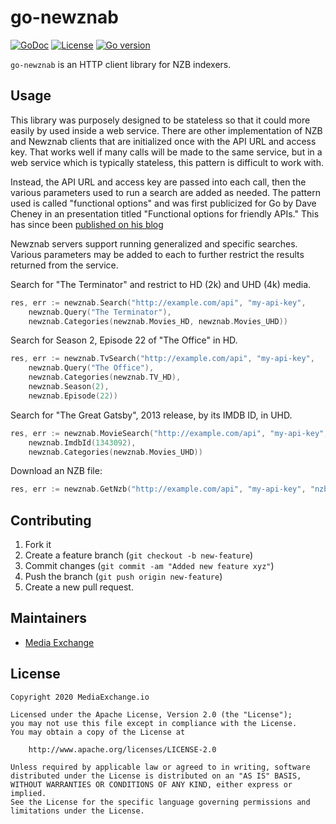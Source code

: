 # go-newznab

[![GoDoc](https://godoc.org/github.com/mediaexchange/nazbaz/github?status.svg)](https://godoc.org/github.com/mediaexchange/nazbaz)
[![License](https://img.shields.io/badge/license-Apache--2.0-blue.svg)](https://www.apache.org/licenses/LICENSE-2.0)
[![Go version](https://img.shields.io/badge/go-~%3E1.15-green.svg)](https://golang.org/doc/devel/release.html#go1.15)

`go-newznab` is an HTTP client library for NZB indexers.

## Usage

This library was purposely designed to be stateless so that it could more
easily by used inside a web service. There are other implementation of NZB
and Newznab clients that are initialized once with the API URL and access
key. That works well if many calls will be made to the same service, but in
a web service which is typically stateless, this pattern is difficult to
work with.

Instead, the API URL and access key are passed into each call, then the
various parameters used to run a search are added as needed. The pattern used
is called "functional options" and was first publicized for Go by Dave
Cheney in an presentation titled "Functional options for friendly APIs."
This has since been [published on his blog
](https://dave.cheney.net/2014/10/17/functional-options-for-friendly-apis)

Newznab servers support running generalized and specific searches. Various
parameters may be added to each to further restrict the results returned
from the service.

Search for "The Terminator" and restrict to HD (2k) and UHD (4k) media.

```go
res, err := newznab.Search("http://example.com/api", "my-api-key",
	newznab.Query("The Terminator"),
	newznab.Categories(newznab.Movies_HD, newznab.Movies_UHD))
```

Search for Season 2, Episode 22 of "The Office" in HD.

```go
res, err := newznab.TvSearch("http://example.com/api", "my-api-key",
	newznab.Query("The Office"),
	newznab.Categories(newznab.TV_HD),
	newznab.Season(2),
	newznab.Episode(22))
```

Search for "The Great Gatsby", 2013 release, by its IMDB ID, in UHD.

```go
res, err := newznab.MovieSearch("http://example.com/api", "my-api-key",
	newznab.ImdbId(1343092),
	newznab.Categories(newznab.Movies_UHD))
```

Download an NZB file:

```go
res, err := newznab.GetNzb("http://example.com/api", "my-api-key", "nzb-id")
```

## Contributing

 1.  Fork it
 2.  Create a feature branch (`git checkout -b new-feature`)
 3.  Commit changes (`git commit -am "Added new feature xyz"`)
 4.  Push the branch (`git push origin new-feature`)
 5.  Create a new pull request.

## Maintainers

* [Media Exchange](http://github.com/MediaExchange)

## License

    Copyright 2020 MediaExchange.io
     
    Licensed under the Apache License, Version 2.0 (the "License");
    you may not use this file except in compliance with the License.
    You may obtain a copy of the License at
    
        http://www.apache.org/licenses/LICENSE-2.0
    
    Unless required by applicable law or agreed to in writing, software
    distributed under the License is distributed on an "AS IS" BASIS,
    WITHOUT WARRANTIES OR CONDITIONS OF ANY KIND, either express or implied.
    See the License for the specific language governing permissions and
    limitations under the License.
